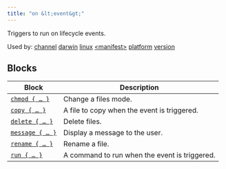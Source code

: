 ```yaml
---
title: "on &lt;event&gt;"
---
```


Triggers to run on lifecycle events.

Used by: [channel](../channel#blocks) [darwin](../darwin#blocks) [linux](../linux#blocks) [&lt;manifest>](../manifest#blocks) [platform](../platform#blocks) [version](../version#blocks)


## Blocks

| Block  | Description |
|--------|-------------|
| [`chmod { … }`](../chmod) | Change a files mode. |
| [`copy { … }`](../copy) | A file to copy when the event is triggered. |
| [`delete { … }`](../delete) | Delete files. |
| [`message { … }`](../message) | Display a message to the user. |
| [`rename { … }`](../rename) | Rename a file. |
| [`run { … }`](../run) | A command to run when the event is triggered. |
